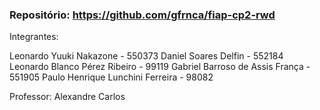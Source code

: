### Repositório: https://github.com/gfrnca/fiap-cp2-rwd

Integrantes:

Leonardo Yuuki Nakazone - 550373
Daniel Soares Delfin - 552184
Leonardo Blanco Pérez Ribeiro - 99119
Gabriel Barroso de Assis França - 551905
Paulo Henrique Lunchini Ferreira - 98082

Professor: Alexandre Carlos